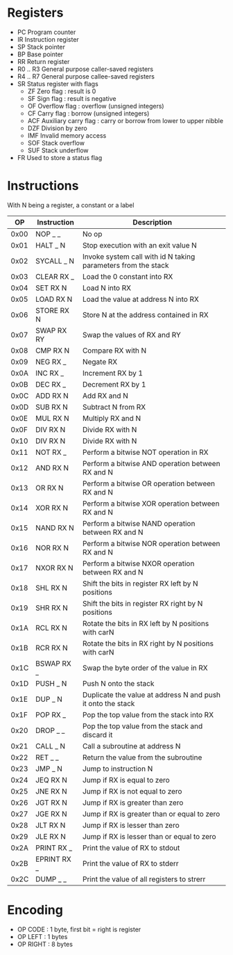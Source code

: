 # Registers

- PC				Program counter
- IR				Instruction register
- SP				Stack pointer
- BP				Base pointer
- RR				Return register
- R0 .. R3		General purpose caller-saved registers
- R4 .. R7		General purpose callee-saved registers
- SR				Status register with flags
	- ZF				Zero flag : result is 0
	- SF				Sign flag : result is negative
	- OF				Overflow flag : overflow (unsigned integers)
	- CF				Carry flag : borrow (unsigned integers)
	- ACF				Auxiliary carry flag : carry or borrow from lower to upper nibble
    - DZF				Division by zero
    - IMF				Invalid memory access
    - SOF				Stack overflow
    - SUF				Stack underflow
- FR				Used to store a status flag

# Instructions

With N being a register, a constant or a label

| OP   | Instruction | Description                                                   |
| ---- | ----------- | ------------------------------------------------------------- |
| 0x00 | NOP _ _     | No op                                                         |
| 0x01 | HALT _ N    | Stop execution with an exit value N                           |
| 0x02 | SYCALL _ N  | Invoke system call with id N taking parameters from the stack |
| 0x03 | CLEAR RX _  | Load the 0 constant into RX                                   |
| 0x04 | SET RX N    | Load N into RX                                                |
| 0x05 | LOAD RX N   | Load the value at address N into RX                           |
| 0x06 | STORE RX N  | Store N at the address contained in RX                        |
| 0x07 | SWAP RX RY  | Swap the values of RX and RY                                  |
| 0x08 | CMP RX N    | Compare RX with N                                             |
| 0x09 | NEG RX _    | Negate RX                                                     |
| 0x0A | INC RX _    | Increment RX by 1                                             |
| 0x0B | DEC RX _    | Decrement RX by 1                                             |
| 0x0C | ADD RX N    | Add RX and N                                                  |
| 0x0D | SUB RX N    | Subtract N from RX                                            |
| 0x0E | MUL RX N    | Multiply RX and N                                             |
| 0x0F | DIV RX N    | Divide RX with N                                              |
| 0x10 | DIV RX N    | Divide RX with N                                              |
| 0x11 | NOT RX _    | Perform a bitwise NOT operation in RX                         |
| 0x12 | AND RX N    | Perform a bitwise AND operation between RX and N              |
| 0x13 | OR RX N     | Perform a bitwise OR operation between RX and N               |
| 0x14 | XOR RX N    | Perform a bitwise XOR operation between RX and N              |
| 0x15 | NAND RX N   | Perform a bitwise NAND operation between RX and N             |
| 0x16 | NOR RX N    | Perform a bitwise NOR operation between RX and N              |
| 0x17 | NXOR RX N   | Perform a bitwise NXOR operation between RX and N             |
| 0x18 | SHL RX N    | Shift the bits in register RX left by N positions             |
| 0x19 | SHR RX N    | Shift the bits in register RX right by N positions            |
| 0x1A | RCL RX N    | Rotate the bits in RX left by N positions with carN           |
| 0x1B | RCR RX N    | Rotate the bits in RX right by N positions with carN          |
| 0x1C | BSWAP RX _  | Swap the byte order of the value in RX                        |
| 0x1D | PUSH _ N    | Push N onto the stack                                         |
| 0x1E | DUP _ N     | Duplicate the value at address N and push it onto the stack   |
| 0x1F | POP RX _    | Pop the top value from the stack into RX                      |
| 0x20 | DROP _ _    | Pop the top value from the stack and discard it               |
| 0x21 | CALL _ N    | Call a subroutine at address N                                |
| 0x22 | RET _ _     | Return the value from the subroutine                          |
| 0x23 | JMP _ N     | Jump to instruction N                                         |
| 0x24 | JEQ RX N    | Jump if RX is equal to zero                                   |
| 0x25 | JNE RX N    | Jump if RX is not equal to zero                               |
| 0x26 | JGT RX N    | Jump if RX is greater than zero                               |
| 0x27 | JGE RX N    | Jump if RX is greater than or equal to zero                   |
| 0x28 | JLT RX N    | Jump if RX is lesser than zero                                |
| 0x29 | JLE RX N    | Jump if RX is lesser than or equal to zero                    |
| 0x2A | PRINT RX _  | Print the value of RX to stdout                               |
| 0x2B | EPRINT RX _ | Print the value of RX to stderr                               |
| 0x2C | DUMP _ _    | Print the value of all registers to strerr                    |

# Encoding

- OP CODE			: 1 byte, first bit = right is register
- OP LEFT			: 1 bytes
- OP RIGHT		: 8 bytes

